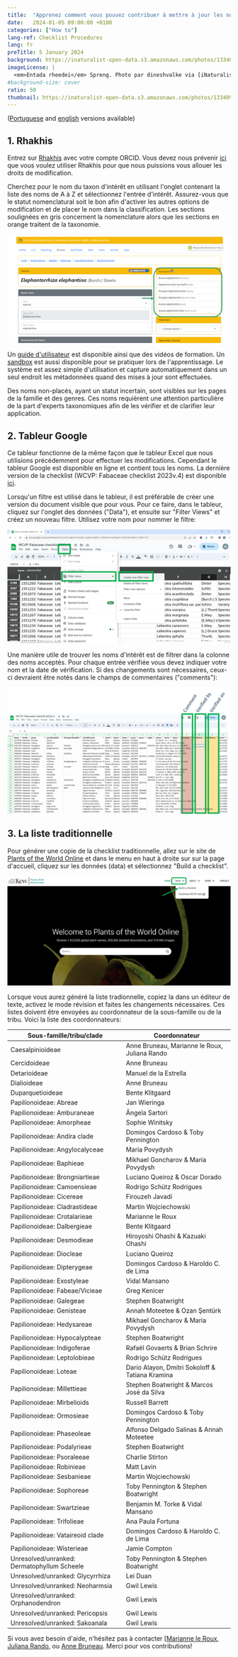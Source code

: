 ```yaml
---
title:  "Apprenez comment vous pouvez contribuer à mettre à jour les noms d'espèces des légumineuses ! Plus d'information pour utiliser Rhakhis, un tableur Google ou une liste traditionnelle"
date:   2024-01-05 09:00:00 +0100
categories: ["How to"]
lang-ref: Checklist Procedures
lang: fr
preTitle: 5 January 2024
background: https://inaturalist-open-data.s3.amazonaws.com/photos/133409879/original.jpg
imageLicense: |
  <em>Entada rheedei</em> Spreng. Photo par dineshvalke via [iNaturalist](https://www.inaturalist.org/observations/81342675)
#background-size: cover
ratio: 50
thumbnail: https://inaturalist-open-data.s3.amazonaws.com/photos/133409879/original.jpg
---
```

([Portuguese](/pt/post/2024-01-05-TaxonomyChecklistProcedure/) and [english](/post/2024-01-05-TaxonomyChecklistProcedures/) versions available)


## 1. Rhakhis

Entrez sur [Rhakhis](https://list.worldfloraonline.org/rhakhis/ui/) avec votre compte ORCID. Vous devez nous prévenir [ici](https://docs.google.com/forms/d/1rWAcg8hJ6XIFqoJ6zT5TE4T0XjsYuUvfhUQcoL9rMUI/edit) que vous voulez utiliser Rhakhis pour que nous puissions vous allouer les droits de modification. 

Cherchez pour le nom du taxon d'intérêt en utilisant l'onglet contenant la liste des noms de A à Z et sélectionnez l'entrée d'intérêt. Assurez-vous que le statut nomenclatural soit le bon afin d'activer les autres options de modification et de placer le nom dans la classification. Les sections soulignées en gris concernent la nomenclature alors que les sections en orange traitent de la taxonomie.  

![](/assets/images/Rhakhis1.png) 

Un [guide d'utilisateur](https://plant-list-docs.rbge.info/rhakhis/) est disponible ainsi que des vidéos de formation. Un [sandbox](https://rhakhis.rbge.info/rhakhis/ui/) est aussi disponible pour se pratiquer lors de l'apprentissage. Le système est assez simple d'utilisation et capture automatiquement dans un seul endroit les métadonnées quand des mises à jour sont effectuées.

Des noms non-placés, ayant un statut incertain, sont visibles sur les pages de la famille et des genres. Ces noms requièrent une attention particulière de la part d'experts taxonomiques afin de les vérifier et de clarifier leur application. 

## 2. Tableur Google

Ce tableur fonctionne de la même façon que le tableur Excel que nous utilisions précédemment pour effectuer les modifications. Cependant le tableur Google est disponible en ligne et contient tous les noms. La dernière version de la checklist (WCVP: Fabaceae checklist 2023v.4) est disponible [ici](https://docs.google.com/spreadsheets/d/1bnmb2CcQjky35rSDwqNn-6vgNo2mdWw3-LL4YehLbvY/edit#gid=277323699).

Lorsqu'un filtre est utilisé dans le tableur, il est préférable de créer une version du document visible que pour vous. Pour ce faire, dans le tableur, cliquez sur l'onglet des données ("Data"), et ensuite sur "Filter Views" et créez un nouveau filtre. Utilisez votre nom pour nommer le filtre: 

![](/assets/images/GoogleSheet2.png)

Une manière utile de trouver les noms d'intérêt est de filtrer dans la colonne des noms acceptés. 
Pour chaque entrée vérifiée vous devez indiquer votre nom et la date de vérification. Si des changements sont nécessaires, ceux-ci devraient être notés dans le champs de commentaires ("comments"):  

![](/assets/images/GoogleSheet3.png)

## 3. La liste traditionnelle

Pour générer une copie de la checklist traditionnelle, allez sur le site de [Plants of the World Online](https://powo.science.kew.org/) et dans le menu en haut à droite sur sur la page d'accueil, cliquez sur les données (data) et sélectionnez "Build a checklist".

![](/assets/images/TraditionalChecklist4.png)

Lorsque vous aurez généré la liste tradionnelle, copiez la dans un éditeur de texte, activez le mode révision et faites les changements nécessaires. Ces listes doivent être envoyées au coordonnateur de la sous-famille ou de la tribu. Voici la liste des coordonnateurs: 


Sous-famille/tribu/clade	|Coordonnateur
----------------------|-------------------------
Caesalpinioideae |Anne Bruneau, Marianne le Roux, Juliana Rando
Cercidoideae	|Anne Bruneau
Detarioideae	|Manuel de la Estrella
Dialioideae	|Anne Bruneau
Duparquetioideae	|Bente Klitgaard
Papilionoideae: Abreae	|Jan Wieringa
Papilionoideae: Amburaneae	|Ângela Sartori
Papilionoideae: Amorpheae	|Sophie Winitsky
Papilionoideae: Andira clade	|Domingos Cardoso & Toby Pennington
Papilionoideae: Angylocalyceae	|Maria Povydysh
Papilionoideae: Baphieae	|Mikhael Goncharov & Maria Povydysh
Papilionoideae: Brongniartieae	|Luciano Queiroz & Oscar Dorado
Papilionoideae: Camoensieae	|Rodrigo Schütz Rodrigues
Papilionoideae: Cicereae	|Firouzeh Javadi
Papilionoideae: Cladrastideae	|Martin Wojciechowski
Papilionoideae: Crotalarieae	|Marianne le Roux
Papilionoideae: Dalbergieae	|Bente Klitgaard
Papilionoideae: Desmodieae	|Hiroyoshi Ohashi & Kazuaki Ohashi
Papilionoideae: Diocleae	|Luciano Queiroz
Papilionoideae: Dipterygeae	|Domingos Cardoso & Haroldo C. de Lima
Papilionoideae: Exostyleae	|Vidal Mansano
Papilionoideae: Fabeae/Vicieae	|Greg Kenicer
Papilionoideae: Galegeae	|Stephen Boatwright
Papilionoideae: Genisteae	|Annah Moteetee & Ozan Şentürk
Papilionoideae: Hedysareae	|Mikhael Goncharov & Maria Povydysh
Papilionoideae: Hypocalypteae	|Stephen Boatwright
Papilionoideae: Indigoferae	|Rafaël Govaerts & Brian Schrire
Papilionoideae: Leptolobieae	|Rodrigo Schütz Rodrigues
Papilionoideae: Loteae	|Dario Alayon, Dmitri Sokoloff & Tatiana Kramina
Papilionoideae: Millettieae	|Stephen Boatwright & Marcos José da Silva
Papilionoideae: Mirbelioids	|Russell Barrett
Papilionoideae: Ormosieae	|Domingos Cardoso & Toby Pennington
Papilionoideae: Phaseoleae	|Alfonso Delgado Salinas & Annah Moteetee
Papilionoideae: Podalyrieae	|Stephen Boatwright
Papilionoideae: Psoraleeae	|Charlie Stirton
Papilionoideae: Robinieae	|Matt Lavin
Papilionoideae: Sesbanieae	|Martin Wojciechowski
Papilionoideae: Sophoreae	|Toby Pennington & Stephen Boatwright
Papilionoideae: Swartzieae	|Benjamin M. Torke & Vidal Mansano
Papilionoideae: Trifolieae	|Ana Paula Fortuna
Papilionoideae: Vataireoid clade	|Domingos Cardoso & Haroldo C. de Lima
Papilionoideae: Wisterieae	|Jamie Compton
Unresolved/unranked: Dermatophyllum Scheele	|Toby Pennington & Stephen Boatwright
Unresolved/unranked: Glycyrrhiza	|Lei Duan
Unresolved/unranked: Neoharmsia	|Gwil Lewis
Unresolved/unranked: Orphanodendron	|Gwil Lewis
Unresolved/unranked: Pericopsis 	|Gwil Lewis
Unresolved/unranked: Sakoanala	|Gwil Lewis


Si vous avez besoin d'aide, n'hésitez pas à contacter [[Marianne le Roux](mailto:m.leroux@sanbi.org.za), [Juliana Rando](mailto:jgrando@alumni.usp.br), ou [Anne Bruneau](mailto:anne.bruneau@umontreal.ca).  Merci pour vos contributions!




